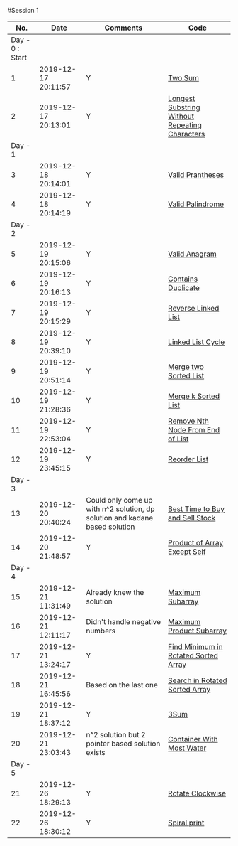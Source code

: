 #Session 1

| No.|       Date          | Comments |      Code                                   |
|----|-------------------- |----------|--------------------------------------|
|    Day - 0 : Start|
|  1 | 2019-12-17 20:11:57 |  Y       | [Two Sum](../../src/practice/session-1/two_sum.rb)|
|  2 | 2019-12-17 20:13:01 |  Y       | [Longest Substring Without Repeating Characters](../../src/practice/session-1/longest_sub_without_repeating_char.rb)|
|      Day - 1|
|  3 | 2019-12-18 20:14:01 |  Y       |[Valid Prantheses](../../src/practice/session-1/valid_prantheses.rb)|
|  4 | 2019-12-18 20:14:19 |  Y       |[Valid Palindrome](../../src/practice/session-1/valid_palindrome.rb)|
|      Day - 2|
|  5 | 2019-12-19 20:15:06 |  Y       |[Valid Anagram](../../src/practice/session-1/valid_anagram.rb)|
|  6 | 2019-12-19 20:16:13 |  Y       |[Contains Duplicate](../../src/practice/session-1/contains_duplicate.rb)|
|  7 | 2019-12-19 20:15:29 |  Y       |[Reverse Linked List](../../src/practice/session-1/reverse_singly_linked_list.rb)|
|  8 | 2019-12-19 20:39:10 |  Y       |[Linked List Cycle](../../src/practice/session-1/linked_list_cycle.rb)|
|  9 | 2019-12-19 20:51:14 |  Y       |[Merge two Sorted List](../../src/practice/session-1/merge_two_sorted_list.rb)|
| 10 | 2019-12-19 21:28:36 |  Y       |[Merge k Sorted List](../../src/practice/session-1/merge_k_sorted_list.rb)|
| 11 | 2019-12-19 22:53:04 |  Y       |[Remove Nth Node From End of List](../../src/practice/session-1/remove_nth_from_end.rb)|
| 12 | 2019-12-19 23:45:15 |  Y       |[Reorder List](../../src/practice/session-1/reorder_list.rb)|
|       Day - 3|
| 13 | 2019-12-20 20:40:24 |  Could only come up with n^2 solution, dp solution and kadane based solution |[Best Time to Buy and Sell Stock](../../src/practice/session-1/best_time_buy_sell.rb)|
| 14 | 2019-12-20 21:48:57 |  Y       |[Product of Array Except Self](../../src/practice/session-1/product_except_self.rb)|
|        Day - 4|
| 15 | 2019-12-21 11:31:49 |  Already knew the solution | [Maximum Subarray](../../src/practice/session-1/max_subarray_sum.rb)|
| 16 | 2019-12-21 12:11:17 |  Didn't handle negative numbers | [Maximum Product Subarray](../../src/practice/session-1/max_subarray_product.rb)|
| 17 | 2019-12-21 13:24:17 |  Y       | [Find Minimum in Rotated Sorted Array](../../src/practice/session-1/find_min_rotated.rb)|
| 18 | 2019-12-21 16:45:56 |  Based on the last one |[Search in Rotated Sorted Array](../../src/practice/session-1/binary_search_rotated.rb)|
| 19 | 2019-12-21 18:37:12 |  Y       | [3Sum](../../src/practice/session-1/three_sum.rb)|
| 20 | 2019-12-21 23:03:43 |  n^2 solution but 2 pointer based solution exists | [Container With Most Water](../../src/practice/session-1/container_with_most_area.rb)|
|         Day - 5|
| 21 | 2019-12-26 18:29:13 |  Y       | [Rotate Clockwise](../../src/practice/session-1/rotate_clock_wise.rb)|
| 22 | 2019-12-26 18:30:12 |  Y       | [Spiral print](../../src/practice/session-1/print_spiral.rb)|